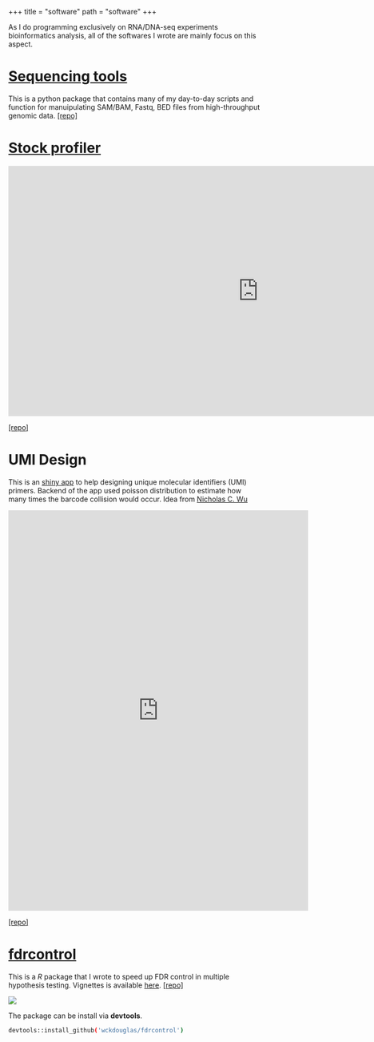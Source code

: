 +++
title = "software"
path = "software"
+++

As I do programming exclusively on RNA/DNA-seq experiments bioinformatics analysis, all of the softwares I wrote are mainly focus on this aspect.

# [Sequencing tools](https://github.com/wckdouglas/sequencing_tools) #

This is a python package that contains many of my day-to-day scripts and function for manuipulating SAM/BAM, Fastq, BED files from high-throughput genomic data. [[repo]](https://github.com/wckdouglas/sequencing_tools)

# [Stock profiler](https://wu-stock.herokuapp.com/) #

<iframe src="https://wu-stock.herokuapp.com/" style="border:none ; width: 1000px; height: 500px"></iframe>

[[repo]](https://wu-stock.herokuapp.com/)

# UMI Design #

This is an [shiny app](https://wckdouglas.shinyapps.io/UMI_design/) to help designing unique molecular identifiers (UMI) primers. Backend of the app used poisson distribution to estimate how many times the barcode collision would occur. Idea from [Nicholas C. Wu](https://wchnicholas.github.io/)

<iframe src="https://wckdouglas.shinyapps.io/UMI_design/" style="border: none; width: 600px; height: 800px"></iframe>

[[repo]](https://github.com/wckdouglas/umi_design)



# [fdrcontrol](https://github.com/wckdouglas/fdrcontrol.git) #

This is a *R* package that I wrote to speed up FDR control in multiple hypothesis testing. Vignettes is available [here](http://rawgit.com/wckdouglas/fdrcontrol/master/vignettes/fdrcontrol.html).  [[repo]](https://github.com/wckdouglas/fdrcontrol.git)

<img src='/article_images/softwares/fdrcontrol.png'>

The package can be install via **devtools**.
```bash
devtools::install_github('wckdouglas/fdrcontrol')
```
